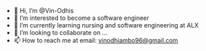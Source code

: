 - 👋 Hi, I’m @Vin-Odhis
- 👀 I’m interested to become a software engineer
- 🌱 I’m currently learning nursing and software engineering at ALX
- 💞️ I’m looking to collaborate on ...
- 📫 How to reach me at email: vinodhiambo96@gmail.com

<!---
Vin-Odhis/Vin-Odhis is a ✨ special ✨ repository because its `README.md` (this file) appears on your GitHub profile.
You can click the Preview link to take a look at your changes.
--->
